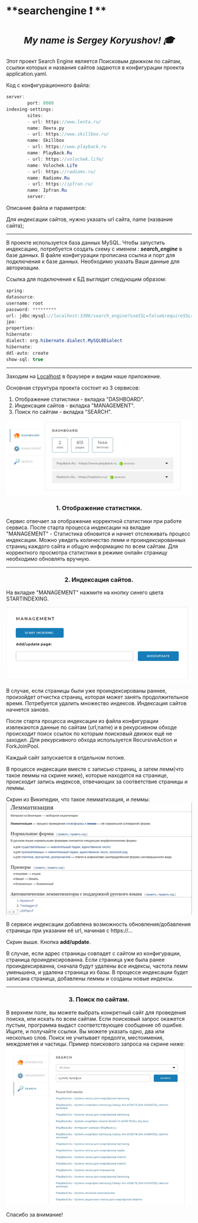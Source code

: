 # **searchengine :exclamation: **
## ***<h3 align="center">My name is Sergey Koryushov! :mortar_board:</h3>***

Этот проект Search Engine является Поисковым движком по сайтам, ссылки которых и названия сайтов задаются в конфигурации проекта application.yaml.

Код c конфигурационного файла:
```java 
server:
        port: 8080
indexing-settings:
        sites:
        - url: https://www.lenta.ru/
        name: Лента.ру
        - url: https://www.skillbox.ru/
        name: Skillbox
        - url: https://www.playback.ru
        name: PlayBack.Ru
        - url: https://volochek.life/
        name: Volochek.Life
        - url: https://radiomv.ru/
        name: Radiomv.Ru
        - url: https://ipfran.ru/
        name: Ipfran.Ru
        server:
```

Описание файла и параметров:


Для индексации сайтов, нужно указать url сайта, name (название сайта);
_______________________________________________________________
В проекте используется база данных MySQL. 
Чтобы запустить индексацию, потребуется создать схему с именем : ***search_engine*** в базе данных.
В файле конфигурации прописана ссылка и порт для подключения к базе данных.
Необходимо указать Ваши данные для авторизации. 

Ссылка для подключения к БД выглядит следующим образом:
```java
spring:
datasource:
username: root
password: *********
url: jdbc:mysql://localhost:3306/search_engine?useSSL=false&requireSSL=false&allowPublicKeyRetrieval=true
jpa:
properties:
hibernate:
dialect: org.hibernate.dialect.MySQL8Dialect
hibernate:
ddl-auto: create
show-sql: true
```
___________________________


Заходим на [Localhost](http://localhost:8080/) в браузере и видим наше приложение.

Основная структура проекта состоит из 3 сервисов:
1. Отображение статистики - вкладка "DASHBOARD".
2. Индексация сайтов - вкладка "MANAGEMENT".
3. Поиск по сайтам - вкладка "SEARCH".

![screenshot localhost](https://github.com/Sergeykoryushov/searchengine/blob/main/images/image1.jpg)

<h3 align="center">1. Отображение статистики.</h3>
Сервис отвечает за отображение корректной статистики при работе сервиса.
После старта процесса индексации на вкладке "MANAGEMENT" - Статистика обновится и начнет отслеживать процесс индексации.
Можно увидеть количество лемм и проиндексированных страниц каждого сайта и общую информацию по всем сайтам.
Для корректного просмотра статистики в режиме онлайн страницу необходимо обновлять вручную.

_______________________________________________

<h3 align="center">2. Индексация сайтов.</h3>
На вкладке "MANAGEMENT" нажмите на кнопку синего цвета STARTINDEXING.

![screenshot Management](https://github.com/Sergeykoryushov/searchengine/blob/main/images/image.png)

В случае, если страницы были уже проиндексированы раннее, произойдет отчистка страниц, которая может занять продолжительное время.
Потребуется удалить множество индексов.
Индексация сайтов начнется заново.

После старта процесса индексации из файла конфигурации извлекаются данные по сайтам (url,name) и в рекурсивном
обходе происходит поиск ссылок по которым поисковый движок ещё не заходил.
Для рекурсивного обхода используется RecursiveAction и ForkJoinPool.

Каждый сайт запускается в отдельном потоке.

В процессе индексации вместе с записью страниц, а затем лемм(что такое леммы на скрине ниже), которые находятся на странице,
происходит запись индексов, отвечающих за соответствие страницы и леммы.


Скрин из Википедии, что такое лемматизация, и леммы: 
![lemma](https://github.com/Sergeykoryushov/searchengine/blob/main/images/image2.jpg)

В сервисе индексации добавлена возможность обновления/добавления страницы при указании её url, начиная с https://...

Скрин выше. Кнопка **add/update**.

В случае, если адрес страницы совпадет с сайтом из конфигурации, страница проиндексированна.
Если страница уже была ранее проиндексирванна, сначала будут удалены все индексы, частота лемм уменьшена, и удалена страница из базы.
В процессе индексации будет записана страница, добавлены леммы и созданы новые индексы.
_________________________________________________

<h3 align="center">3. Поиск по сайтам.</h3>

В верхнем поле, вы можете выбрать конкретный сайт для проведения поиска, или искать по всем сайтам.
Если поисковый запрос окажется пустым, программа выдаст соответствующее сообщение об ошибке.
Ищите, и получайте ссылки.
Вы можете указать одно, два или несколько слов.
Поиск не учитывает предолги, местоимения, междометия и частицы. 
Пример поискового запроса на скрине ниже:
![search](https://github.com/Sergeykoryushov/searchengine/blob/main/images/image3.jpg)


Спасибо за внимание!














